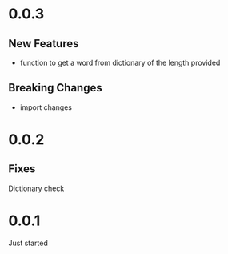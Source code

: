 # 0.0.3

## New Features

- function to get a word from dictionary of the length provided

## Breaking Changes

- import changes

# 0.0.2

## Fixes

Dictionary check

# 0.0.1

Just started
